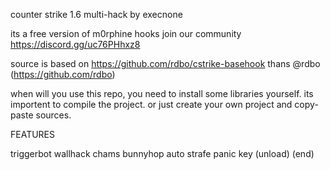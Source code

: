 counter strike 1.6 multi-hack by execnone

its a free version of m0rphine hooks 
join our community
https://discord.gg/uc76PHhxz8

source is based on https://github.com/rdbo/cstrike-basehook
thans @rdbo (https://github.com/rdbo)

when will you use this repo, you need to install some libraries yourself. its importent to compile the project.
or just create your own project and copy-paste sources.

FEATURES

triggerbot
wallhack
chams
bunnyhop
auto strafe
panic key (unload) (end)
